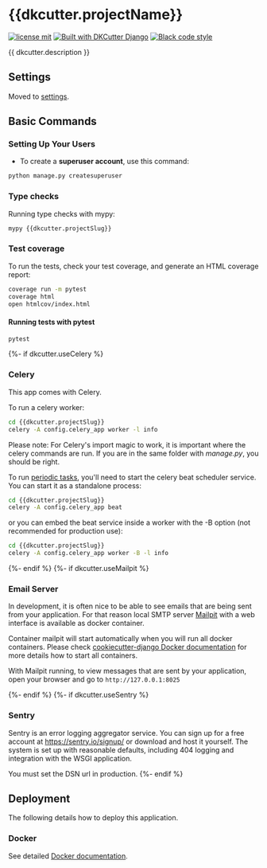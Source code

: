 # {{dkcutter.projectName}}

[![license mit](https://img.shields.io/badge/licence-MIT-56BEB8)](LICENSE)
[![Built with DKCutter Django](https://img.shields.io/badge/built%20with-DKCutter%20Django-56BEB8.svg)](https://github.com/dkshs/dkcutter-django)
[![Black code style](https://img.shields.io/badge/code%20style-black-000000.svg)](https://github.com/ambv/black)

{{ dkcutter.description }}

## Settings

Moved to [settings](https://github.com/dkshs/dkcutter-django/blob/master/docs/settings.md).

## Basic Commands

### Setting Up Your Users

- To create a **superuser account**, use this command:

```bash
python manage.py createsuperuser
```

### Type checks

Running type checks with mypy:

```bash
mypy {{dkcutter.projectSlug}}
```

### Test coverage

To run the tests, check your test coverage, and generate an HTML coverage report:

```bash
coverage run -m pytest
coverage html
open htmlcov/index.html
```

#### Running tests with pytest

```bash
pytest
```

{%- if dkcutter.useCelery %}

### Celery

This app comes with Celery.

To run a celery worker:

```bash
cd {{dkcutter.projectSlug}}
celery -A config.celery_app worker -l info
```

Please note: For Celery's import magic to work, it is important where the celery commands are run. If you are in the same folder with *manage.py*, you should be right.

To run [periodic tasks](https://docs.celeryq.dev/en/stable/userguide/periodic-tasks.html), you'll need to start the celery beat scheduler service. You can start it as a standalone process:

```bash
cd {{dkcutter.projectSlug}}
celery -A config.celery_app beat
```

or you can embed the beat service inside a worker with the -B option (not recommended for production use):

```bash
cd {{dkcutter.projectSlug}}
celery -A config.celery_app worker -B -l info
```

{%- endif %}
{%- if dkcutter.useMailpit %}

### Email Server

In development, it is often nice to be able to see emails that are being sent from your application. For that reason local SMTP server [Mailpit](https://github.com/axllent/mailpit/) with a web interface is available as docker container.

Container mailpit will start automatically when you will run all docker containers.
Please check [cookiecutter-django Docker documentation](https://github.com/dkshs/dkcutter-django/blob/main/docs/deployment-with-docker.md) for more details how to start all containers.

With Mailpit running, to view messages that are sent by your application, open your browser and go to `http://127.0.0.1:8025`

{%- endif %}
{%- if dkcutter.useSentry %}

### Sentry

Sentry is an error logging aggregator service. You can sign up for a free account at <https://sentry.io/signup/> or download and host it yourself.
The system is set up with reasonable defaults, including 404 logging and integration with the WSGI application.

You must set the DSN url in production.
{%- endif %}

## Deployment

The following details how to deploy this application.

### Docker

See detailed [Docker documentation](https://github.com/dkshs/dkcutter-django/blob/main/docs/deployment-with-docker.md).
